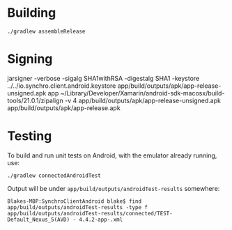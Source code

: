 Building
========

`./gradlew assembleRelease`

Signing
=======
jarsigner -verbose -sigalg SHA1withRSA -digestalg SHA1 -keystore ../../io.synchro.client.android.keystore app/build/outputs/apk/app-release-unsigned.apk app
~/Library/Developer/Xamarin/android-sdk-macosx/build-tools/21.0.1/zipalign -v 4 app/build/outputs/apk/app-release-unsigned.apk app/build/outputs/apk/app-release.apk

Testing
=======

To build and run unit tests on Android, with the emulator already running, use:

`./gradlew connectedAndroidTest`

Output will be under `app/build/outputs/androidTest-results` somewhere:

    Blakes-MBP:SynchroClientAndroid blake$ find app/build/outputs/androidTest-results -type f
    app/build/outputs/androidTest-results/connected/TEST-Default_Nexus_5(AVD) - 4.4.2-app-.xml
